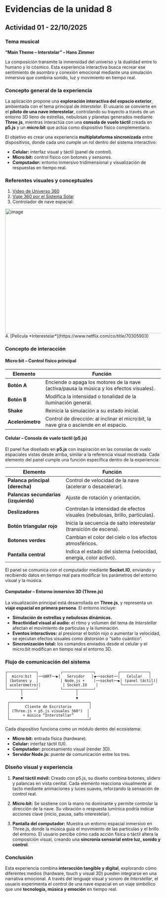 # Evidencias de la unidad 8

## Actividad 01 - 22/10/2025


### Tema musical

**“Main Theme – Interstelar” – Hans Zimmer**

La composición transmite la inmensidad del universo y la dualidad entre lo humano y lo cósmico. Esta experiencia interactiva busca recrear ese sentimiento de asombro y conexión emocional mediante una simulación inmersiva que combina sonido, luz y movimiento en tiempo real.

### Concepto general de la experiencia

La aplicación propone una **exploración interactiva del espacio exterior**, ambientada con el tema principal de *Interstelar*.
El usuario se convierte en el **piloto de una nave interestelar**, controlando su trayecto a través de un entorno 3D lleno de estrellas, nebulosas y planetas generados mediante **Three.js**, mientras interactúa con una **consola de vuelo táctil** creada en **p5.js** y un **micro:bit** que actúa como dispositivo físico complementario.

El objetivo es crear una experiencia **multiplataforma sincronizada** entre dispositivos, donde cada uno cumple un rol dentro del sistema interactivo:

- **Celular:** interfaz visual y táctil (panel de control).
- **Micro:bit:** control físico con botones y sensores.
- **Computador:** entorno inmersivo tridimensional y visualización de respuestas en tiempo real.

### Referentes visuales y conceptuales

1. [Video de Universo 360](https://www.youtube.com/watch?v=kMVV6YjaGM4)
2. [Viaje 360 por el Sistema Solar](https://www.youtube.com/watch?v=xdURfh5OPjQ)
3. Controlador de nave espacial:
<img width="626" height="403" alt="image" src="https://github.com/user-attachments/assets/40c8ed55-bc59-409c-9457-0979b202a8c2" />
4. [Película *Interestelar*](https://www.netflix.com/co/title/70305903)


### Concepto de interacción

#### Micro:bit – Control físico principal

| Elemento         | Función                                                                                  |
| ---------------- | ---------------------------------------------------------------------------------------- |
| **Botón A**      | Enciende o apaga los motores de la nave (activa/pausa la música y los efectos visuales). |
| **Botón B**      | Modifica la intensidad o tonalidad de la iluminación general.                            |
| **Shake**        | Reinicia la simulación a su estado inicial.                                              |
| **Acelerómetro** | Control de dirección: al inclinar el micro:bit, la nave gira o asciende en el espacio.   |

#### Celular – Consola de vuelo táctil (p5.js)

El panel fue diseñado en **p5.js** con inspiración en las consolas de vuelo espaciales vistas desde arriba, similar a la referencia visual mostrada.
Cada elemento del panel cumple una función específica dentro de la experiencia:

| Elemento                             | Función                                                                      |
| ------------------------------------ | ---------------------------------------------------------------------------- |
| **Palanca principal (derecha)**      | Control de velocidad de la nave (acelerar o desacelerar).                    |
| **Palancas secundarias (izquierda)** | Ajuste de rotación y orientación.                                            |
| **Deslizadores**                     | Controlan la intensidad de efectos visuales (nebulosas, brillo, partículas). |
| **Botón triangular rojo**            | Inicia la secuencia de salto interestelar (transición de escena).            |
| **Botones verdes**                   | Cambian el color del cielo o los efectos atmosféricos.                       |
| **Pantalla central**                 | Indica el estado del sistema (velocidad, energía, color activo).             |

El panel se comunica con el computador mediante **Socket.IO**, enviando y recibiendo datos en tiempo real para modificar los parámetros del entorno visual y la música.

#### Computador – Entorno inmersivo 3D (Three.js)

La visualización principal está desarrollada en **Three.js**, y representa un **viaje espacial en primera persona**.
El entorno incluye:

- **Simulación de estrellas y nebulosas dinámicas.**
- **Reactividad visual al audio:** el ritmo y volumen del tema de *Interstellar* afectan el movimiento de partículas y la iluminación.
- **Eventos interactivos:** al presionar el botón rojo o aumentar la velocidad, se ejecutan efectos visuales como distorsión o “salto cuántico”.
- **Sincronización total:** los comandos enviados desde el celular y el micro:bit modifican en tiempo real el entorno 3D.

### Flujo de comunicación del sistema

```text
┌─────────────┐          ┌──────────────┐          ┌─────────────┐
│  micro:bit  │──UART──▶│   Servidor   │◀──socket──│   Celular   │
│ (botones y  │          │ Node.js +    │──socket──▶│ (panel táctil)│
│ acelerómetro)│          │ Socket.IO    │          └─────────────┘
└──────┬──────┘          └──────┬───────┘
       │                        │
       ▼                        ▼
 ┌────────────────────────────────────┐
 │       Cliente de Escritorio        │
 │ (Three.js + p5.js visuales 360°)  │
 │      + música “Interstellar”      │
 └────────────────────────────────────┘
```

Cada dispositivo funciona como un módulo dentro del ecosistema:

- **Micro:bit:** entrada física (hardware).
- **Celular:** interfaz táctil (UI).
- **Computador:** procesamiento visual (render 3D).
- **Servidor Node.js:** puente de comunicación entre los tres.

### Diseño visual y experiencia

1. **Panel táctil móvil:**
   Creado con p5.js, su diseño combina botones, sliders y palancas en vista cenital. Cada elemento reacciona visualmente al tacto mediante animaciones y luces suaves, reforzando la sensación de control real.

2. **Micro:bit:**
   Se sostiene con la mano no dominante y permite controlar la dirección de la nave. Su vibración o respuesta lumínica podría indicar acciones clave (inicio, pausa, salto interestelar).

3. **Pantalla del computador:**
   Muestra un entorno espacial inmersivo en Three.js, donde la música guía el movimiento de las partículas y el brillo del entorno. El usuario percibe cómo cada acción física o táctil altera la composición visual, creando una **sincronía sensorial entre luz, sonido y control**.

### Conclusión

Esta experiencia combina **interacción tangible y digital**, explorando cómo diferentes medios (hardware, touch y visual 3D) pueden integrarse en una narrativa emocional.
A través del lenguaje visual y sonoro de *Interstellar*, el usuario experimenta el control de una nave espacial en un viaje simbólico que une **tecnología, música y emoción** en tiempo real.
